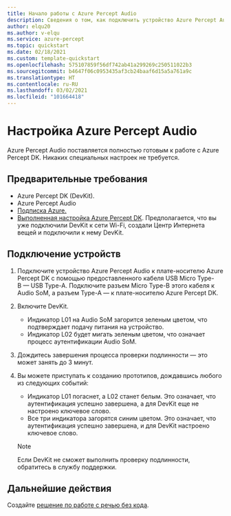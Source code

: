 ```yaml
---
title: Начало работы с Azure Percept Audio
description: Сведения о том, как подключить устройство Azure Percept Audio к Azure Percept DK.
author: elqu20
ms.author: v-elqu
ms.service: azure-percept
ms.topic: quickstart
ms.date: 02/18/2021
ms.custom: template-quickstart
ms.openlocfilehash: 575107859f56df742ab41a299269c250511022b3
ms.sourcegitcommit: b4647f06c0953435af3cb24baaf6d15a5a761a9c
ms.translationtype: HT
ms.contentlocale: ru-RU
ms.lasthandoff: 03/02/2021
ms.locfileid: "101664418"
---
```

# <a name="azure-percept-audio-setup"></a>Настройка Azure Percept Audio

Azure Percept Audio поставляется полностью готовым к работе с Azure Percept DK. Никаких специальных настроек не требуется.

## <a name="prerequisites"></a>Предварительные требования

- Azure Percept DK (DevKit).
- Azure Percept Audio
- [Подписка Azure.](https://azure.microsoft.com/free/)
- [Выполненная настройка Azure Percept DK](./quickstart-percept-dk-set-up.md). Предполагается, что вы уже подключили DevKit к сети Wi-Fi, создали Центр Интернета вещей и подключили к нему DevKit.

## <a name="connecting-your-devices"></a>Подключение устройств

1. Подключите устройство Azure Percept Audio к плате-носителю Azure Percept DK с помощью предоставленного кабеля USB Micro Type-B — USB Type-A. Подключите разъем Micro Type-B этого кабеля к Audio SoM, а разъем Type-A — к плате-носителю Azure Percept DK.

1. Включите DevKit.

    - Индикатор L01 на Audio SoM загорится зеленым цветом, что подтверждает подачу питания на устройство.
    - Индикатор L02 будет мигать зеленым цветом, что означает процесс аутентификации Audio SoM.

1. Дождитесь завершения процесса проверки подлинности — это может занять до 3 минут.

1. Вы можете приступать к созданию прототипов, дождавшись любого из следующих событий:

    - Индикатор L01 погаснет, а L02 станет белым. Это означает, что аутентификация успешно завершена, а для DevKit еще не настроено ключевое слово.
    - Все три индикатора загорятся синим цветом. Это означает, что аутентификация успешно завершена, и для DevKit настроено ключевое слово.

    > [!NOTE]
    > Если DevKit не сможет выполнить проверку подлинности, обратитесь в службу поддержки.

## <a name="next-steps"></a>Дальнейшие действия

Создайте [решение по работе с речью без кода](./tutorial-no-code-speech.md).